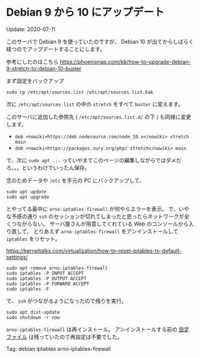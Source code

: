 Debian 9 から 10 にアップデート
=====

Update: 2020-07-11


このサーバで Debian 9 を使っていたのですが、
Debian 10 が出てからしばらく経つのでアップデートすることにします。

参考にしたのはこちら <https://phoenixnap.com/kb/how-to-upgrade-debian-9-stretch-to-debian-10-buster>

まず設定をバックアップ

```
sudo cp /etc/apt/sources.list /etc/apt/sources.list.bak
```

次に ``/etc/apt/sources.list`` の中の ``stretch`` をすべて ``buster`` に変えます。

このサーバに追加した参照先 ( ``/etc/apt/sources.list.d/`` の下 ) も同様に変更します。

  * ``deb <nowiki>https://deb.nodesource.com/node_10.x</nowiki> stretch main``
  * ``deb <nowiki>https://packages.sury.org/php/ stretch</nowiki> main``

で、次に ``sudo apt ...``  っていやまてこのページの編集しながらではダメだろ。。。というわけでいったん保存。

念のためデータや ``/etc`` を手元の PC にバックアップして、

```
sudo apt update
sudo apt upgrade
```

とやってる最中に ``arno-iptables-firewall`` が何やらエラーを表示。
で、いやな予感の通り ``ssh`` のセッションが切れてしまったと思ったらネットワークが全くつながらない。
サーバ屋さんが用意してくれている Web のコンソールから入り直して、
とりあえず ``arno-iptables-firewall`` をアンインストールして ``iptables`` をリセット。

<https://kerneltalks.com/virtualization/how-to-reset-iptables-to-default-settings/>

```
sudo apt remove arno-iptables-firewall
sudo iptables -P INPUT ACCEPT
sudo iptables -P OUTPUT ACCEPT
sudo iptables -P FORWARD ACCEPT
sudo iptables -F
```

で、 ``ssh`` がつながるようになったので残りを実行。

```
sudo apt dist-update
sudo shutdown -r now
```

``arno-iptables-firewall`` は再インストール。
アンインストールする前の [設定ファイル](arnoiptablesfirewall.html) は残っていたので再設定は不要でした。


Tag: debian iptables arno-iptables-firewall



